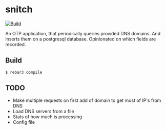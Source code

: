 snitch
=====
[![Build](https://github.com/azimut/snitch/actions/workflows/main.yml/badge.svg)](https://github.com/azimut/snitch/actions/workflows/main.yml)

An OTP application, that periodically queries provided DNS domains. And inserts them on a postgresql database. Opinionated on which fields are recorded.

Build
-----

    $ rebar3 compile

TODO
----
* Make multiple requests on first add of domain to get most of IP's from DNS
* Load DNS servers from a file
* Stats of how much is processing
* Config file
